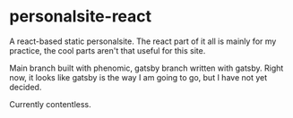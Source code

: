 # personalsite-react

A react-based static personalsite. The react part of it all is mainly for my practice, the cool parts aren't that useful for this site.

Main branch built with phenomic, gatsby branch written with gatsby. Right now, it looks like gatsby is the way I am going to go, but I have not yet decided.

Currently contentless.
